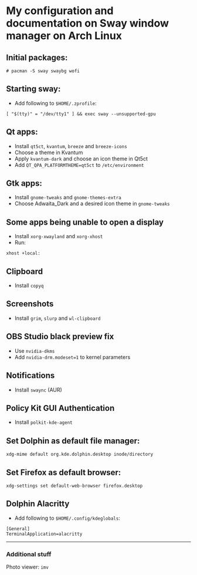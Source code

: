# My configuration and documentation on Sway window manager on Arch Linux

## Initial packages:
```
# pacman -S sway swaybg wofi
```

## Starting sway:
* Add following to ```$HOME/.zprofile```:
```
[ "$(tty)" = "/dev/tty1" ] && exec sway --unsupported-gpu
```

## Qt apps:
* Install ```qt5ct```, ```kvantum```, ```breeze``` and ```breeze-icons```
* Choose a theme in Kvantum
* Apply ```kvantum-dark``` and choose an icon theme in Qt5ct
* Add ```QT_QPA_PLATFORMTHEME=qt5ct``` to ```/etc/environment```

## Gtk apps:
* Install ```gnome-tweaks``` and ```gnome-themes-extra```
* Choose Adwaita_Dark and a desired icon theme in ```gnome-tweaks```

## Some apps being unable to open a display
* Install ```xorg-xwayland``` and ```xorg-xhost```
* Run:
```
xhost +local:
```

## Clipboard
* Install ```copyq```

## Screenshots
* Install ```grim```, ```slurp``` and ```wl-clipboard```

## OBS Studio black preview fix
* Use ```nvidia-dkms```
* Add ```nvidia-drm.modeset=1``` to kernel parameters

## Notifications
* Install ```swaync``` (AUR)

## Policy Kit GUI Authentication
* Install ```polkit-kde-agent```

## Set Dolphin as default file manager:
```
xdg-mime default org.kde.dolphin.desktop inode/directory
```

## Set Firefox as default browser:
```
xdg-settings set default-web-browser firefox.desktop
```

## Dolphin Alacritty
* Add following to ```$HOME/.config/kdeglobals```:
```
[General]
TerminalApplication=alacritty
```
---
### Additional stuff
Photo viewer: ```imv```
